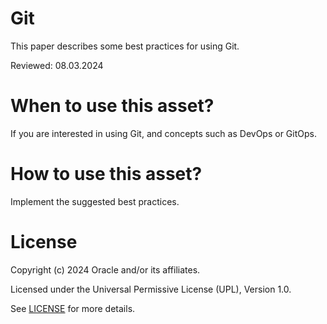 # Git

This paper describes some best practices for using Git.

Reviewed: 08.03.2024

# When to use this asset?

If you are interested in using Git, and concepts such as DevOps or GitOps.
# How to use this asset?

Implement the suggested best practices.

# License

Copyright (c) 2024 Oracle and/or its affiliates.

Licensed under the Universal Permissive License (UPL), Version 1.0.

See [LICENSE](https://github.com/oracle-devrel/technology-engineering/blob/main/LICENSE) for more details.
